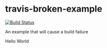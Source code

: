 # travis-broken-example
[![Build Status](https://www.travis-ci.org/shiyuan17/travis-broken-example.svg?branch=master)](https://www.travis-ci.org/shiyuan17/travis-broken-example)

An example that will cause a build failure

Hello World